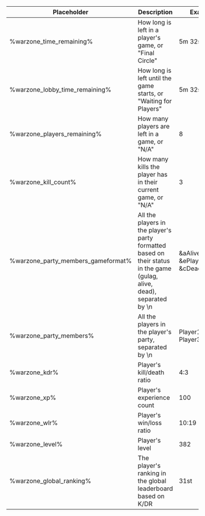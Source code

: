 | Placeholder                        | Description                                                                                                             | Example                                    |
|------------------------------------|-------------------------------------------------------------------------------------------------------------------------|--------------------------------------------|
| %warzone_time_remaining%           | How long is left in a player's game, or "Final Circle"                                                                           | 5m 32s                                     |
| %warzone_lobby_time_remaining%     | How long is left until the game starts, or "Waiting for Players"                                                                           | 5m 32s                                     |
| %warzone_players_remaining%        | How many players are left in a game, or "N/A"                                                                           | 8                                          |
| %warzone_kill_count%               | How many kills the player has in their current game, or "N/A"                                                           | 3                                          |
| %warzone_party_members_gameformat% | All the players in the player's party formatted based on their status in the game (gulag, alive, dead), separated by \n | &aAlivePlayer &ePlayerInGulag &cDeadPlayer |
| %warzone_party_members%            | All the players in the player's party, separated by \n                                                                  | Player1 Player2 Player3                    |
| %warzone_kdr%                      | Player's kill/death ratio                                                                                               | 4:3                                        |
| %warzone_xp%                       | Player's experience count                                                                                               | 100                                        |
| %warzone_wlr%                      | Player's win/loss ratio                                                                                                 | 10:19                                      |
| %warzone_level%                    | Player's level                                                                                                          | 382                                        |
| %warzone_global_ranking%           | The player's ranking in the global leaderboard based on K/DR                                                            | 31st                                       |

